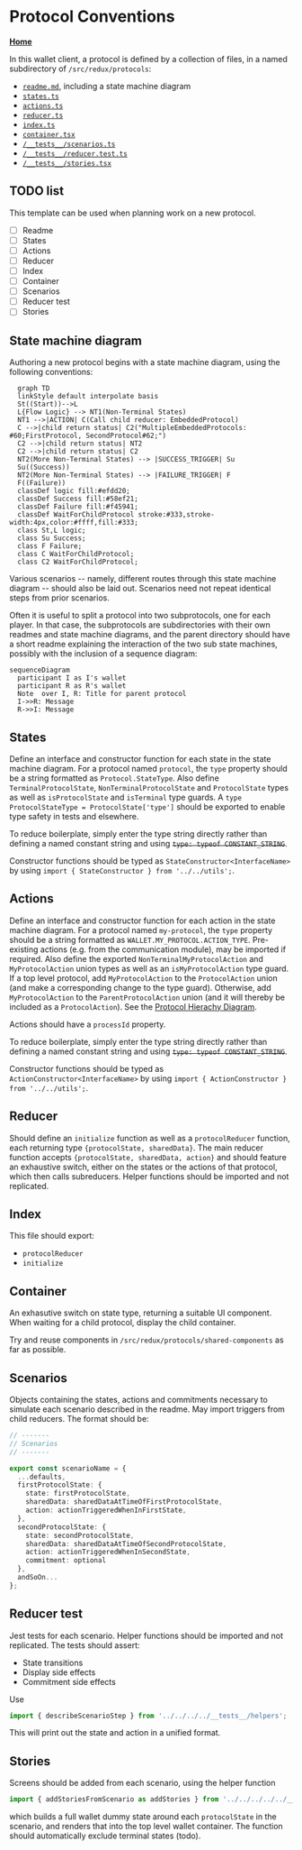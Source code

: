 # Protocol Conventions

**[Home](./index.md)**

In this wallet client, a protocol is defined by a collection of files, in a named subdirectory of `/src/redux/protocols`:

- [`readme.md`](#state-machine-diagram), including a state machine diagram
- [`states.ts`](#states)
- [`actions.ts`](#actions)
- [`reducer.ts`](#reducer)
- [`index.ts`](#index)
- [`container.tsx`](#container)
- [`/__tests__/scenarios.ts`](#scenarios)
- [`/__tests__/reducer.test.ts`](#reducer-test)
- [`/__tests__/stories.tsx`](#stories)

## TODO list

This template can be used when planning work on a new protocol.

- [ ] Readme
- [ ] States
- [ ] Actions
- [ ] Reducer
- [ ] Index
- [ ] Container
- [ ] Scenarios
- [ ] Reducer test
- [ ] Stories

## State machine diagram

<a name="state-machine-diagram"></a>
Authoring a new protocol begins with a state machine diagram, using the following conventions:

```mermaid
  graph TD
  linkStyle default interpolate basis
  St((Start))-->L
  L{Flow Logic} --> NT1(Non-Terminal States)
  NT1 -->|ACTION| C(Call child reducer: EmbeddedProtocol)
  C -->|child return status| C2("MultipleEmbeddedProtocols: #60;FirstProtocol, SecondProtocol#62;")
  C2 -->|child return status| NT2
  C2 -->|child return status| C2
  NT2(More Non-Terminal States) --> |SUCCESS_TRIGGER| Su
  Su((Success))
  NT2(More Non-Terminal States) --> |FAILURE_TRIGGER| F
  F((Failure))
  classDef logic fill:#efdd20;
  classDef Success fill:#58ef21;
  classDef Failure fill:#f45941;
  classDef WaitForChildProtocol stroke:#333,stroke-width:4px,color:#ffff,fill:#333;
  class St,L logic;
  class Su Success;
  class F Failure;
  class C WaitForChildProtocol;
  class C2 WaitForChildProtocol;
```

Various scenarios -- namely, different routes through this state machine diagram -- should also be laid out. Scenarios need not repeat identical steps from prior scenarios.

Often it is useful to split a protocol into two subprotocols, one for each player. In that case, the subprotocols are subdirectories with their own readmes and state machine diagrams, and the parent directory should have a short readme explaining the interaction of the two sub state machines, possibly with the inclusion of a sequence diagram:

```mermaid
sequenceDiagram
  participant I as I's wallet
  participant R as R's wallet
  Note  over I, R: Title for parent protocol
  I->>R: Message
  R->>I: Message
```

## States

<a name="states"></a>

Define an interface and constructor function for each state in the state machine diagram. For a protocol named `protocol`, the `type` property should be a string formatted as `Protocol.StateType`. Also define `TerminalProtocolState`, `NonTerminalProtocolState` and `ProtocolState` types as well as `isProtocolState` and `isTerminal` type guards. A `type ProtocolStateType = ProtocolState['type']` should be exported to enable type safety in tests and elsewhere.

To reduce boilerplate, simply enter the type string directly rather than defining a named constant string and using ~~`type: typeof CONSTANT_STRING`~~.

Constructor functions should be typed as `StateConstructor<InterfaceName>` by using `import { StateConstructor } from '../../utils';`.

## Actions

<a name="actions"></a>

Define an interface and constructor function for each action in the state machine diagram. For a protocol named `my-protocol`, the `type` property should be a string formatted as `WALLET.MY_PROTOCOL.ACTION_TYPE`. Pre-existing actions (e.g. from the communication module), may be imported if required. Also define the exported `NonTerminalMyProtocolAction` and `MyProtocolAction` union types as well as an `isMyProtocolAction` type guard. If a top level protocol, add `MyProtocolAction` to the `ProtocolAction` union (and make a corresponding change to the type guard). Otherwise, add `MyProtocolAction` to the `ParentProtocolAction` union (and it will thereby be included as a `ProtocolAction`). See the [Protocol Hierachy Diagram](./index.md#hierarchy).

Actions should have a `processId` property.

To reduce boilerplate, simply enter the type string directly rather than defining a named constant string and using ~~`type: typeof CONSTANT_STRING`~~.

Constructor functions should be typed as `ActionConstructor<InterfaceName>` by using `import { ActionConstructor } from '../../utils';`.

## Reducer

Should define an `initialize` function as well as a `protocolReducer` function, each returning type `{protocolState, sharedData}`. The main reducer function accepts `{protocolState, sharedData, action}` and should feature an exhaustive switch, either on the states or the actions of that protocol, which then calls subreducers. Helper functions should be imported and not replicated.

<a name="reducer"></a>

## Index

<a name="index"></a>

This file should export:

- `protocolReducer`
- `initialize`
  <!-- TODO -->

## Container

<a name="container"></a>
An exhasutive switch on state type, returning a suitable UI component. When waiting for a child protocol, display the child container.

Try and reuse components in `/src/redux/protocols/shared-components` as far as possible.

## Scenarios

<a name="scenarios"></a>
Objects containing the states, actions and commitments necessary to simulate each scenario described in the readme. May import triggers from child reducers. The format should be:

```typescript
// -------
// Scenarios
// -------

export const scenarioName = {
  ...defaults,
  firstProtocolState: {
    state: firstProtocolState,
    sharedData: sharedDataAtTimeOfFirstProtocolState,
    action: actionTriggeredWhenInFirstState,
  },
  secondProtocolState: {
    state: secondProtocolState,
    sharedData: sharedDataAtTimeOfSecondProtocolState,
    action: actionTriggeredWhenInSecondState,
    commitment: optional
  },
  andSoOn...
};

```

<!-- TODO -->

## Reducer test

<a name="reducer-test"></a>
Jest tests for each scenario. Helper functions should be imported and not replicated. The tests should assert:

- State transitions
- Display side effects
- Commitment side effects
  <!-- TODO -->

Use

```typescript
import { describeScenarioStep } from '../../../../__tests__/helpers';
```

This will print out the state and action in a unified format.

## Stories

<a name="stories"></a>
Screens should be added from each scenario, using the helper function

```typescript
import { addStoriesFromScenario as addStories } from '../../../../../__stories__';
```

which builds a full wallet dummy state around each `protocolState` in the scenario, and renders that into the top level wallet container. The function should automatically exclude terminal states (todo).

<!-- TODO -->
